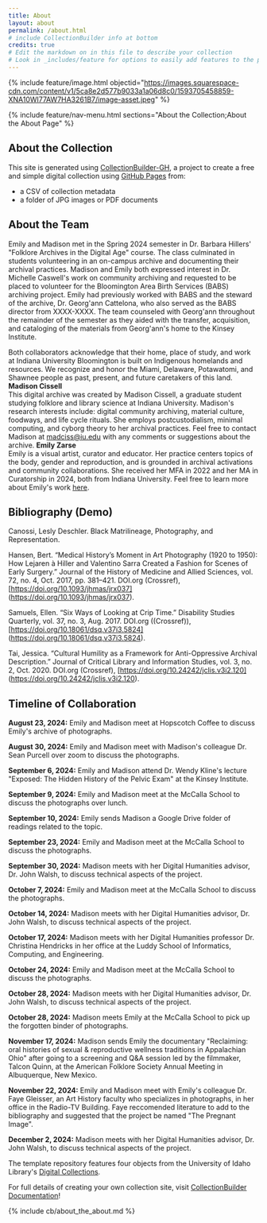 ```yaml
---
title: About
layout: about
permalink: /about.html
# include CollectionBuilder info at bottom
credits: true
# Edit the markdown on in this file to describe your collection
# Look in _includes/feature for options to easily add features to the page
---
```


{% include feature/image.html objectid="https://images.squarespace-cdn.com/content/v1/5ca8e2d577b9033a1a06d8c0/1593705458859-XNA10WI77AW7HA3261B7/image-asset.jpeg" %}

{% include feature/nav-menu.html sections="About the Collection;About the About Page" %}

## About the Collection

This site is generated using [CollectionBuilder-GH](https://collectionbuilding.github.io/gh/), a project to create a free and simple digital collection using [GitHub Pages](https://pages.github.com/) from: 

- a CSV of collection metadata
- a folder of JPG images or PDF documents  

## About the Team  
Emily and Madison met in the Spring 2024 semester in Dr. Barbara Hillers' "Folklore Archives in the Digital Age" course. The class culminated in students volunteering in an on-campus archive and documenting their archival practices. Madison and Emily both expressed interest in Dr. Michelle Caswell's work on community archiving and requested to be placed to volunteer for the Bloomington Area Birth Services (BABS) archiving project. Emily had previously worked with BABS and the steward of the archive, Dr. Georg'ann Cattelona, who also served as the BABS director from XXXX-XXXX. The team counseled with Georg'ann throughout the remainder of the semester as they aided with the transfer, acquisition, and cataloging of the materials from Georg'ann's home to the Kinsey Institute.  

Both collaborators acknowledge that their home, place of study, and work at Indiana University Bloomington is built on Indigenous homelands and resources. We recognize and honor the Miami, Delaware, Potawatomi, and Shawnee people as past, present, and future caretakers of this land.  
**Madison Cissell**  
This digital archive was created by Madison Cissell, a graduate student studying folklore and library science at Indiana University. Madison's research interests include: digital community archiving, material culture, foodways, and life cycle rituals. She employs postcustodialism, minimal computing, and cyborg theory to her archival practices. Feel free to contact Madison at madciss@iu.edu with any comments or suggestions about the archive.
**Emily Zarse**  
Emily is a visual artist, curator and educator. Her practice centers topics of the body, gender and reproduction, and is grounded in archival activations and community collaborations. She received her MFA in 2022 and her MA in Curatorship in 2024, both from Indiana University. Feel free to learn more about Emily's work [here](https://www.emilyzarse.com/).

## Bibliography (Demo)
Canossi, Lesly Deschler. Black Matrilineage, Photography, and Representation.  

Hansen, Bert. “Medical History’s Moment in Art Photography (1920 to 1950): How Lejaren à Hiller and Valentino Sarra Created a Fashion for Scenes of Early Surgery.” Journal of the History of Medicine and Allied Sciences, vol. 72, no. 4, Oct. 2017, pp. 381–421. DOI.org (Crossref), [https://doi.org/10.1093/jhmas/jrx037] (https://doi.org/10.1093/jhmas/jrx037).  

Samuels, Ellen. “Six Ways of Looking at Crip Time.” Disability Studies Quarterly, vol. 37, no. 3, Aug. 2017. DOI.org ((Crossref)), [https://doi.org/10.18061/dsq.v37i3.5824] (https://doi.org/10.18061/dsq.v37i3.5824).  

Tai, Jessica. “Cultural Humility as a Framework for Anti-Oppressive Archival Description.” Journal of Critical Library and Information Studies, vol. 3, no. 2, Oct. 2020. DOI.org (Crossref), [https://doi.org/10.24242/jclis.v3i2.120] (https://doi.org/10.24242/jclis.v3i2.120).  



## Timeline of Collaboration

**August 23, 2024:** Emily and Madison meet at Hopscotch Coffee to discuss Emily's archive of photographs.  

**August 30, 2024:** Emily and Madison meet with Madison's colleague Dr. Sean Purcell over zoom to discuss the photographs.  

**September 6, 2024:** Emily and Madison attend Dr. Wendy Kline's lecture "Exposed: The Hidden History of the Pelvic Exam" at the Kinsey Institute.  

**September 9, 2024:** Emily and Madison meet at the McCalla School to discuss the photographs over lunch.  

**September 10, 2024:** Emily sends Madison a Google Drive folder of readings related to the topic.  

**September 23, 2024:** Emily and Madison meet at the McCalla School to discuss the photographs.  

**September 30, 2024:** Madison meets with her Digital Humanities advisor, Dr. John Walsh, to discuss technical aspects of the project.  

**October 7, 2024:** Emily and Madison meet at the McCalla School to discuss the photographs.  

**October 14, 2024:** Madison meets with her Digital Humanities advisor, Dr. John Walsh, to discuss technical aspects of the project.  

**October 17, 2024:** Madison meets with her Digital Humanities professor Dr. Christina Hendricks in her office at the Luddy School of Informatics, Computing, and Engineering.  

**October 24, 2024:** Emily and Madison meet at the McCalla School to discuss the photographs.    

**October 28, 2024:** Madison meets with her Digital Humanities advisor, Dr. John Walsh, to discuss technical aspects of the project.  

**October 28, 2024:** Madison meets Emily at the McCalla School to pick up the forgotten binder of photographs.    

**November 17, 2024:** Madison sends Emily the documentary "Reclaiming: oral histories of sexual & reproductive wellness traditions in Appalachian Ohio" after going to a screening and Q&A session led by the filmmaker, Talcon Quinn, at the American Folklore Society Annual Meeting in Albuquerque, New Mexico.  

**November 22, 2024:** Emily and Madison meet with Emily's colleague Dr. Faye Gleisser, an Art History faculty who specializes in photographs, in her office in the Radio-TV Building. Faye reccomended literature to add to the bibliography and suggested that the project be named "The Pregnant Image".  

**December 2, 2024:** Madison meets with her Digital Humanities advisor, Dr. John Walsh, to discuss technical aspects of the project.


The template repository features four objects from the University of Idaho Library's [Digital Collections](https://www.lib.uidaho.edu/digital). 

For full details of creating your own collection site, visit [CollectionBuilder Documentation](https://collectionbuilder.github.io/cb-docs/)!

<!-- IMPORTANT!!! DELETE this comment and the include below when you are finished editing this page for your collection. The include below introduces about page features. They will show up on your collection's about page until you delete it.  -->
{% include cb/about_the_about.md %} 
